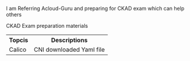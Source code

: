 <p>I am Referring Acloud-Guru and preparing for CKAD exam which can help others</p>
<p>CKAD Exam preparation materials</p>

<table>
  <tr>
    <th>Topcis</th>
    <th>Descriptions</th>
  </tr>
  <tr>
    <td>Calico</td>
    <td>CNI downloaded Yaml file</td>
  </tr>
</table>